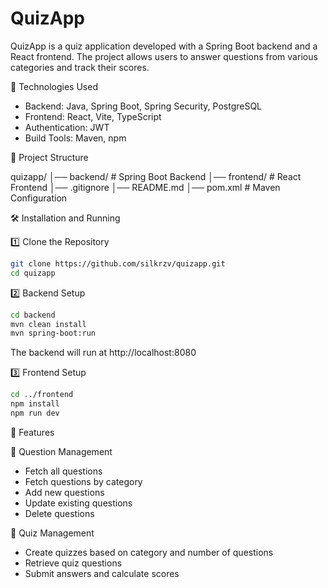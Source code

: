 # QuizApp

QuizApp is a quiz application developed with a Spring Boot backend and a React frontend. The project allows users to answer questions from various categories and track their scores.

🚀 Technologies Used

- Backend: Java, Spring Boot, Spring Security, PostgreSQL
- Frontend: React, Vite, TypeScript
- Authentication: JWT
- Build Tools: Maven, npm

📂 Project Structure

quizapp/
│── backend/     # Spring Boot Backend
│── frontend/    # React Frontend
│── .gitignore
│── README.md
│── pom.xml      # Maven Configuration

🛠️ Installation and Running

1️⃣ Clone the Repository

```bash
git clone https://github.com/silkrzv/quizapp.git
cd quizapp
```

2️⃣ Backend Setup

```bash
cd backend
mvn clean install
mvn spring-boot:run
```

The backend will run at http://localhost:8080

3️⃣ Frontend Setup

```bash
cd ../frontend
npm install
npm run dev
```

🎯 Features

📌 Question Management

- Fetch all questions
- Fetch questions by category
- Add new questions
- Update existing questions
- Delete questions

📌 Quiz Management 

- Create quizzes based on category and number of questions
- Retrieve quiz questions
- Submit answers and calculate scores



